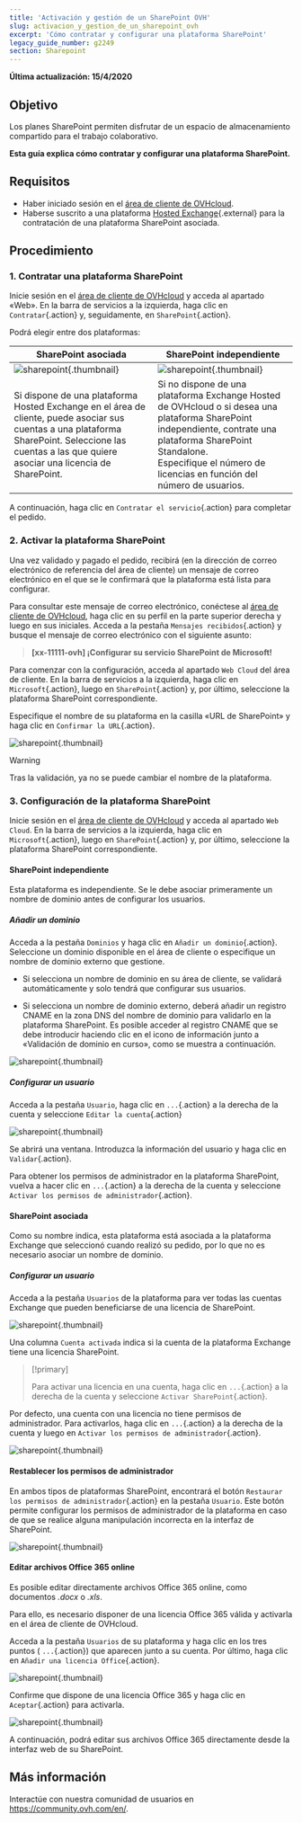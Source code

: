 ```yaml
---
title: 'Activación y gestión de un SharePoint OVH'
slug: activacion_y_gestion_de_un_sharepoint_ovh
excerpt: 'Cómo contratar y configurar una plataforma SharePoint'
legacy_guide_number: g2249
section: Sharepoint
---
```


**Última actualización: 15/4/2020**

## Objetivo

Los planes SharePoint permiten disfrutar de un espacio de almacenamiento compartido para el trabajo colaborativo.

**Esta guía explica cómo contratar y configurar una plataforma SharePoint.**

## Requisitos

- Haber iniciado sesión en el [área de cliente de OVHcloud](https://www.ovh.com/auth/?action=gotomanager).
- Haberse suscrito a una plataforma [Hosted Exchange](https://www.ovh.es/emails/hosted-exchange/){.external} para la contratación de una plataforma SharePoint asociada.

## Procedimiento

### 1. Contratar una plataforma SharePoint

Inicie sesión en el [área de cliente de OVHcloud](https://www.ovh.com/auth/?action=gotomanager) y acceda al apartado «Web». En la barra de servicios a la izquierda, haga clic en `Contratar`{.action} y, seguidamente, en `SharePoint`{.action}.

Podrá elegir entre dos plataformas:

| SharePoint asociada                                                                                                                      	| SharePoint independiente                                                                                                                                                                       	|
|-----------------------------------------------------------------------------------------------------------------------------------------	|---------------------------------------------------------------------------------------------------------------------------------------------------------------------------------------------	|
| ![sharepoint](images/order-manage-sharepoint-02.png){.thumbnail}                                                                        	| ![sharepoint](images/order-manage-sharepoint-03.png){.thumbnail}                                                                                                                            	|
| Si dispone de una plataforma Hosted Exchange en el área de cliente, puede asociar sus cuentas a una plataforma SharePoint. Seleccione las cuentas a las que quiere asociar una licencia de SharePoint. 	| Si no dispone de una plataforma Exchange Hosted de OVHcloud o si desea una plataforma SharePoint independiente, contrate una plataforma SharePoint Standalone. <br>Especifique el número de licencias en función del número de usuarios.	|

A continuación, haga clic en `Contratar el servicio`{.action} para completar el pedido.

### 2. Activar la plataforma SharePoint

Una vez validado y pagado el pedido, recibirá (en la dirección de correo electrónico de referencia del área de cliente) un mensaje de correo electrónico en el que se le confirmará que la plataforma está lista para configurar.

Para consultar este mensaje de correo electrónico, conéctese al [área de cliente de OVHcloud](https://www.ovh.com/auth/?action=gotomanager), haga clic en su perfil en la parte superior derecha y luego en sus iniciales. Acceda a la pestaña `Mensajes recibidos`{.action} y busque el mensaje de correo electrónico con el siguiente asunto:

> **\[xx-11111-ovh] ¡Configurar su servicio SharePoint de Microsoft!**

Para comenzar con la configuración, acceda al apartado `Web Cloud` del área de cliente. En la barra de servicios a la izquierda, haga clic en `Microsoft`{.action}, luego en `SharePoint`{.action} y, por último, seleccione la plataforma SharePoint correspondiente.

Especifique el nombre de su plataforma en la casilla «URL de SharePoint» y haga clic en `Confirmar la URL`{.action}.

![sharepoint](images/order-manage-sharepoint-04.png){.thumbnail}  

> [!warning]
>
> Tras la validación, ya no se puede cambiar el nombre de la plataforma.

### 3. Configuración de la plataforma SharePoint

Inicie sesión en el [área de cliente de OVHcloud](https://www.ovh.com/auth/?action=gotomanager) y acceda al apartado `Web Cloud`. En la barra de servicios a la izquierda, haga clic en `Microsoft`{.action}, luego en `SharePoint`{.action} y, por último, seleccione la plataforma SharePoint correspondiente.

#### **SharePoint independiente**

Esta plataforma es independiente. Se le debe asociar primeramente un nombre de dominio antes de configurar los usuarios.

##### ***Añadir un dominio***

Acceda a la pestaña `Dominios` y haga clic en `Añadir un dominio`{.action}. Seleccione un dominio disponible en el área de cliente o especifique un nombre de dominio externo que gestione. 

- Si selecciona un nombre de dominio en su área de cliente, se validará automáticamente y solo tendrá que configurar sus usuarios.
 
- Si selecciona un nombre de dominio externo, deberá añadir un registro CNAME en la zona DNS del nombre de dominio para validarlo en la plataforma SharePoint. Es posible acceder al registro CNAME que se debe introducir haciendo clic en el icono de información junto a «Validación de dominio en curso», como se muestra a continuación.


![sharepoint](images/order-manage-sharepoint-05.png){.thumbnail}

##### ***Configurar un usuario***

Acceda a la pestaña `Usuario`, haga clic en `...`{.action} a la derecha de la cuenta y seleccione `Editar la cuenta`{.action}

![sharepoint](images/order-manage-sharepoint-06.png){.thumbnail} 

Se abrirá una ventana. Introduzca la información del usuario y haga clic en `Validar`{.action}.

Para obtener los permisos de administrador en la plataforma SharePoint, vuelva a hacer clic en `...`{.action} a la derecha de la cuenta y seleccione `Activar los permisos de administrador`{.action}.

#### **SharePoint asociada**

Como su nombre indica, esta plataforma está asociada a la plataforma Exchange que seleccionó cuando realizó su pedido, por lo que no es necesario asociar un nombre de dominio.

##### ***Configurar un usuario***

Acceda a la pestaña `Usuarios` de la plataforma para ver todas las cuentas Exchange que pueden beneficiarse de una licencia de SharePoint.

![sharepoint](images/order-manage-sharepoint-07.png){.thumbnail} 

Una columna `Cuenta activada` indica si la cuenta de la plataforma Exchange tiene una licencia SharePoint. 

> [!primary]
>
> Para activar una licencia en una cuenta, haga clic en `...`{.action} a la derecha de la cuenta y seleccione `Activar SharePoint`{.action}.

Por defecto, una cuenta con una licencia no tiene permisos de administrador. Para activarlos, haga clic en `...`{.action} a la derecha de la cuenta y luego en `Activar los permisos de administrador`{.action}.

![sharepoint](images/order-manage-sharepoint-08.png){.thumbnail} 

#### **Restablecer los permisos de administrador**

En ambos tipos de plataformas SharePoint, encontrará el botón `Restaurar los permisos de administrador`{.action} en la pestaña `Usuario`. Este botón permite configurar los permisos de administrador de la plataforma en caso de que se realice alguna manipulación incorrecta en la interfaz de SharePoint.

![sharepoint](images/order-manage-sharepoint-09.png){.thumbnail}

#### **Editar archivos Office 365 online**

Es posible editar directamente archivos Office 365 online, como documentos *.docx* o *.xls*.

Para ello, es necesario disponer de una licencia Office 365 válida y activarla en el área de cliente de OVHcloud.

Acceda a la pestaña `Usuarios` de su plataforma y haga clic en los tres puntos ( `...`{.action}) que aparecen junto a su cuenta. Por último, haga clic en `Añadir una licencia Office`{.action}.

![sharepoint](images/order-manage-sharepoint-10.png){.thumbnail}

Confirme que dispone de una licencia Office 365 y haga clic en `Aceptar`{.action} para activarla.

![sharepoint](images/order-manage-sharepoint-11.png){.thumbnail}

A continuación, podrá editar sus archivos Office 365 directamente desde la interfaz web de su SharePoint.

## Más información

Interactúe con nuestra comunidad de usuarios en <https://community.ovh.com/en/>.
